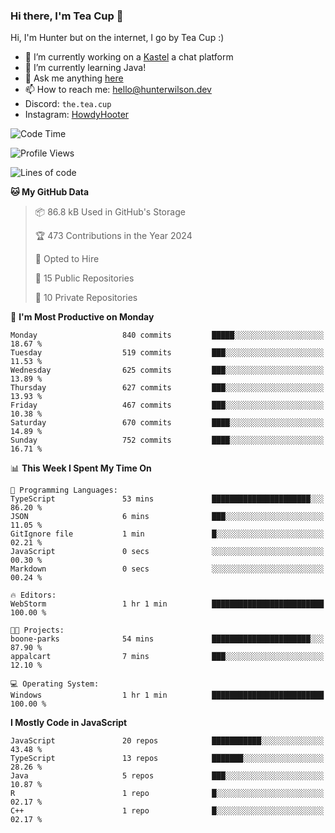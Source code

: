 ### Hi there, I'm Tea Cup 👋 

Hi, I'm Hunter but on the internet, I go by Tea Cup :)

- 🔭 I’m currently working on a [Kastel](https://github.com/KastelApp) a chat platform
- 🌱 I’m currently learning Java!
- 💬 Ask me anything [here](https://github.com/TheTeaCup/TheTeaCup/issues)
- 📫 How to reach me: [hello@hunterwilson.dev](mailto:hello@hunterwilson.dev)
- Discord: `the.tea.cup`
- Instagram: [HowdyHooter](https://instagram.com/HowdyHooter)

<!--START_SECTION:waka-->
![Code Time](http://img.shields.io/badge/Code%20Time-581%20hrs%2012%20mins-blue)

![Profile Views](http://img.shields.io/badge/Profile%20Views-12-blue)

![Lines of code](https://img.shields.io/badge/From%20Hello%20World%20I%27ve%20Written-1.5%20million%20lines%20of%20code-blue)

**🐱 My GitHub Data** 

> 📦 86.8 kB Used in GitHub's Storage 
 > 
> 🏆 473 Contributions in the Year 2024
 > 
> 💼 Opted to Hire
 > 
> 📜 15 Public Repositories 
 > 
> 🔑 10 Private Repositories 
 > 
📅 **I'm Most Productive on Monday** 

```text
Monday                   840 commits         █████░░░░░░░░░░░░░░░░░░░░   18.67 % 
Tuesday                  519 commits         ███░░░░░░░░░░░░░░░░░░░░░░   11.53 % 
Wednesday                625 commits         ███░░░░░░░░░░░░░░░░░░░░░░   13.89 % 
Thursday                 627 commits         ███░░░░░░░░░░░░░░░░░░░░░░   13.93 % 
Friday                   467 commits         ███░░░░░░░░░░░░░░░░░░░░░░   10.38 % 
Saturday                 670 commits         ████░░░░░░░░░░░░░░░░░░░░░   14.89 % 
Sunday                   752 commits         ████░░░░░░░░░░░░░░░░░░░░░   16.71 % 
```


📊 **This Week I Spent My Time On** 

```text
💬 Programming Languages: 
TypeScript               53 mins             ██████████████████████░░░   86.20 % 
JSON                     6 mins              ███░░░░░░░░░░░░░░░░░░░░░░   11.05 % 
GitIgnore file           1 min               █░░░░░░░░░░░░░░░░░░░░░░░░   02.21 % 
JavaScript               0 secs              ░░░░░░░░░░░░░░░░░░░░░░░░░   00.30 % 
Markdown                 0 secs              ░░░░░░░░░░░░░░░░░░░░░░░░░   00.24 % 

🔥 Editors: 
WebStorm                 1 hr 1 min          █████████████████████████   100.00 % 

🐱‍💻 Projects: 
boone-parks              54 mins             ██████████████████████░░░   87.90 % 
appalcart                7 mins              ███░░░░░░░░░░░░░░░░░░░░░░   12.10 % 

💻 Operating System: 
Windows                  1 hr 1 min          █████████████████████████   100.00 % 
```

**I Mostly Code in JavaScript** 

```text
JavaScript               20 repos            ███████████░░░░░░░░░░░░░░   43.48 % 
TypeScript               13 repos            ███████░░░░░░░░░░░░░░░░░░   28.26 % 
Java                     5 repos             ███░░░░░░░░░░░░░░░░░░░░░░   10.87 % 
R                        1 repo              █░░░░░░░░░░░░░░░░░░░░░░░░   02.17 % 
C++                      1 repo              █░░░░░░░░░░░░░░░░░░░░░░░░   02.17 % 
```




<!--END_SECTION:waka-->
